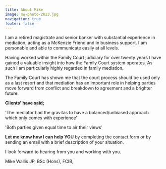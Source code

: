 ```yaml
---
title: About Mike
image: mw-photo-2023.jpg
navigation: true
footer: false
---
```

I am a retired magistrate and senior banker with substantial experience in mediation, acting as a McKenzie Friend and in business support. I am personable and able to communicate easily at all levels.

Having worked within the Family Court judiciary for over twenty years I have gained a valuable insight into how the Family Court system operates. As such I am particularly highly regarded in family mediation.  

The Family Court has shown me that the court process should be used only as a last resort and that mediation has an important role in helping parties move forward from conflict and breakdown to agreement and a brighter future.

**C﻿lients' have said;**

'The mediator had the gravitas to have a balanced/unbiased approach which only comes with experience' 

'Both parties given equal time to air their views'

**Let me know how I can help YOU** by completing the contact form or by sending an email with a brief description of your situation.

I look forward to hearing from you and working with you.

Mike Wallis JP, BSc (Hons), FCIB,